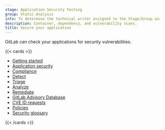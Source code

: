 ```yaml
---
stage: Application Security Testing
group: Static Analysis
info: To determine the technical writer assigned to the Stage/Group associated with this page, see https://handbook.gitlab.com/handbook/product/ux/technical-writing/#assignments
description: Container, dependency, and vulnerability scans.
title: Secure your application
---
```


GitLab can check your applications for security vulnerabilities.

{{< cards >}}

- [Getting started](get-started-security.md)
- [Application security](_index.md)
- [Compliance](../compliance/_index.md)
- [Detect](detect/_index.md)
- [Triage](triage/_index.md)
- [Analyze](analyze/_index.md)
- [Remediate](remediate/_index.md)
- [GitLab Advisory Database](gitlab_advisory_database/_index.md)
- [CVE ID requests](cve_id_request.md)
- [Policies](policies/_index.md)
- [Security glossary](terminology/_index.md)

{{< /cards >}}
